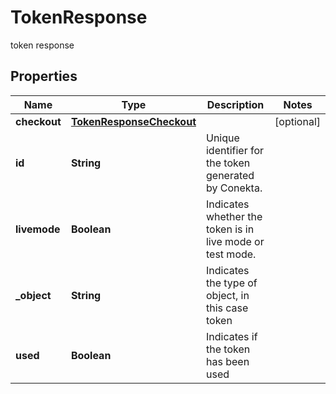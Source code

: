 

# TokenResponse

token response

## Properties

| Name | Type | Description | Notes |
|------------ | ------------- | ------------- | -------------|
|**checkout** | [**TokenResponseCheckout**](TokenResponseCheckout.md) |  |  [optional] |
|**id** | **String** | Unique identifier for the token generated by Conekta. |  |
|**livemode** | **Boolean** | Indicates whether the token is in live mode or test mode. |  |
|**_object** | **String** | Indicates the type of object, in this case token |  |
|**used** | **Boolean** | Indicates if the token has been used |  |



